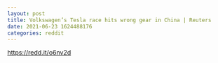 ```yaml
--- 
layout: post 
title: Volkswagen’s Tesla race hits wrong gear in China | Reuters 
date: 2021-06-23 1624488176 
categories: reddit 
--- 
```

https://redd.it/o6nv2d